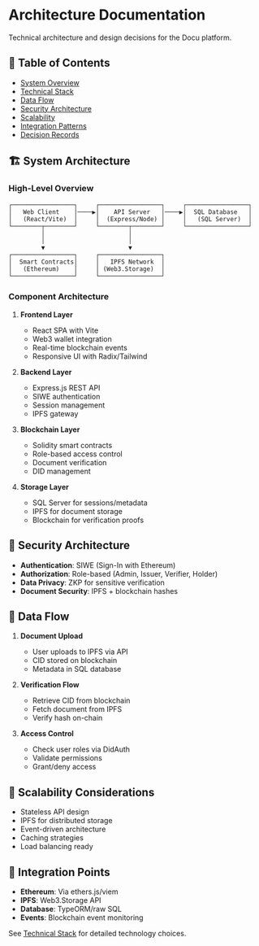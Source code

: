 # Architecture Documentation

Technical architecture and design decisions for the Docu platform.

## 📑 Table of Contents

- [System Overview](./overview.md)
- [Technical Stack](./tech-stack.md)
- [Data Flow](./data-flow.md)
- [Security Architecture](./security.md)
- [Scalability](./scalability.md)
- [Integration Patterns](./integrations.md)
- [Decision Records](./adr/README.md)

## 🏗️ System Architecture

### High-Level Overview

```
┌─────────────────┐     ┌─────────────────┐     ┌─────────────────┐
│   Web Client    │────▶│    API Server   │────▶│  SQL Database   │
│   (React/Vite)  │     │  (Express/Node) │     │   (SQL Server)  │
└────────┬────────┘     └────────┬────────┘     └─────────────────┘
         │                       │
         │                       │
         ▼                       ▼
┌─────────────────┐     ┌─────────────────┐
│  Smart Contracts│     │   IPFS Network  │
│   (Ethereum)    │     │ (Web3.Storage)  │
└─────────────────┘     └─────────────────┘
```

### Component Architecture

1. **Frontend Layer**
   - React SPA with Vite
   - Web3 wallet integration
   - Real-time blockchain events
   - Responsive UI with Radix/Tailwind

2. **Backend Layer**
   - Express.js REST API
   - SIWE authentication
   - Session management
   - IPFS gateway

3. **Blockchain Layer**
   - Solidity smart contracts
   - Role-based access control
   - Document verification
   - DID management

4. **Storage Layer**
   - SQL Server for sessions/metadata
   - IPFS for document storage
   - Blockchain for verification proofs

## 🔐 Security Architecture

- **Authentication**: SIWE (Sign-In with Ethereum)
- **Authorization**: Role-based (Admin, Issuer, Verifier, Holder)
- **Data Privacy**: ZKP for sensitive verification
- **Document Security**: IPFS + blockchain hashes

## 🔄 Data Flow

1. **Document Upload**
   - User uploads to IPFS via API
   - CID stored on blockchain
   - Metadata in SQL database

2. **Verification Flow**
   - Retrieve CID from blockchain
   - Fetch document from IPFS
   - Verify hash on-chain

3. **Access Control**
   - Check user roles via DidAuth
   - Validate permissions
   - Grant/deny access

## 🚀 Scalability Considerations

- Stateless API design
- IPFS for distributed storage
- Event-driven architecture
- Caching strategies
- Load balancing ready

## 🔌 Integration Points

- **Ethereum**: Via ethers.js/viem
- **IPFS**: Web3.Storage API
- **Database**: TypeORM/raw SQL
- **Events**: Blockchain event monitoring

See [Technical Stack](./tech-stack.md) for detailed technology choices.